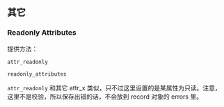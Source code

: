 ## 其它

### Readonly Attributes

提供方法：

```
attr_readonly

readonly_attributes
```

`attr_readonly` 和其它 attr_x 类似，只不过这里设置的是某属性为只读。注意，这里不是校验，所以保存出错的话，不会放到 record 对象的 errors 里。
